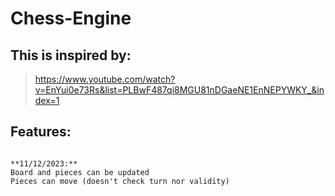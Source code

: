 # Chess-Engine

## This is inspired by:
>https://www.youtube.com/watch?v=EnYui0e73Rs&list=PLBwF487qi8MGU81nDGaeNE1EnNEPYWKY_&index=1

## Features:
<pre><code>
**11/12/2023:**   
Board and pieces can be updated   
Pieces can move (doesn't check turn nor validity)   </code></pre>
